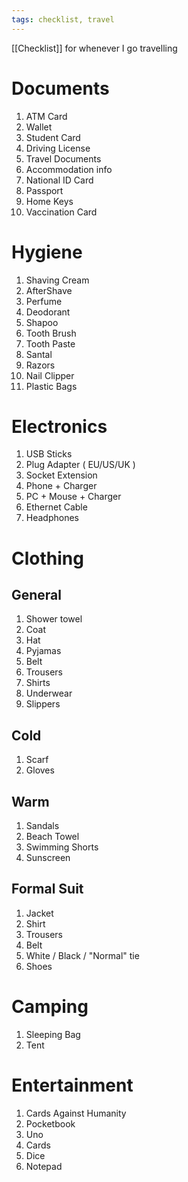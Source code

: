 ```yaml
---
tags: checklist, travel
---
```


[[Checklist]] for whenever I go travelling

# Documents

1. ATM Card
2. Wallet
3. Student Card
4. Driving License
5. Travel Documents
6. Accommodation info
7. National ID Card
8. Passport
9. Home Keys
10. Vaccination Card

# Hygiene

1. Shaving Cream
2. AfterShave
3. Perfume
4. Deodorant
5. Shapoo
6. Tooth Brush
7. Tooth Paste
8. Santal
9. Razors
10. Nail Clipper
11. Plastic Bags

# Electronics

1. USB Sticks
2. Plug Adapter ( EU/US/UK )
3. Socket Extension
4. Phone + Charger
5. PC + Mouse + Charger
6. Ethernet Cable
7. Headphones

# Clothing

## General
1. Shower towel
2. Coat
3. Hat
4. Pyjamas
5. Belt
6. Trousers
7. Shirts
8. Underwear
9. Slippers

## Cold
1. Scarf
2. Gloves

## Warm
1. Sandals
2. Beach Towel
3. Swimming Shorts
4. Sunscreen

## Formal Suit
1. Jacket
2. Shirt
3. Trousers
4. Belt
5. White / Black / "Normal" tie
6. Shoes

# Camping
1. Sleeping Bag
2. Tent

# Entertainment
1. Cards Against Humanity
2. Pocketbook
3. Uno
4. Cards
5. Dice
6. Notepad




